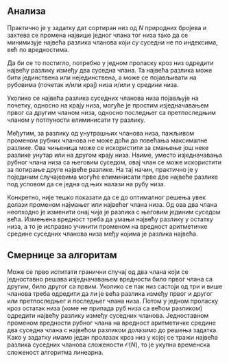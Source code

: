 ## Анализа

Практично је у задатку дат сортиран низ од $N$ природних бројева и захтева се промена највише једног члана тог низа тако да се минимизује највећа разлика чланова који су суседни не по индексима, већ по вредностима.

Да би се то постигло, потребно у једном проласку кроз низ одредити највећу разлику између два суседна члана. Та највећа разлика може бити јединствена или нејединствена, а може се појављивати на рубовима (почетак и/или крај) низа и/или у средини низа.

Уколико се највећа разлика суседних чланова низа појављује на почетку, односно на крају низа, могуће је простим изједначавањем првог са другим чланом низа, односно последњег са претпоследњим чланом у потпуности елиминисати ту разлику.

Међутим, за разлику од унутрашњих чланова низа, пажљивом променом рубних чланова не може доћи до повећања максималне разлике. Ова чињеница може се искористити за смањење још неке разлике унутар или на другом крају низа. Наиме, уместо изједначавања рубног члана низа са његовим суседом, овај члан се може искористити за потирање друге највеће разлике. На тај начин, практично је у појединим случајевима могуће елиминисати прве две највеће разлике под условом да се једна од њих налази на рубу низа.

Конкретно, није тешко показати да се до оптималног решења увек долази променом најмањег или највећег члана низа. Од ова два члана неопходно је изменити онај чија је разлика с његовим јединим суседом већа. Измењена вредност треба да умањи највећу разлику у остатку низа, а то је исправно учинити променом на вредност аритметичке средине суседних чланова низа међу којима је разлика највећа.

## Смернице за алгоритам

Може се прво испитати гранични случај од два члана који се једноставно решава изједначавањем вредности било првог члана са другим, било другог са првим. Уколико се пак низ састоји од три и више чланова треба одредити да ли је већа разлика између првог и другог или претпоследњег и последњег члана низа. Потом у једном проласку кроз остатак низа (коме не припада руб низа са већом разликом) одредити највећу разлику између суседних чланова. Једноставном променом вредности рубног члана на вредност аритметичке средине два суседна члана с највећом разликом долазимо до решења задатка. Како у задатку имамо један пролазак кроз низ у којој се тражи највећа разлика суседних чланова сложености $\mathcal{O}(N)$, то је укупна временска сложеност алгоритма линеарна.
